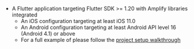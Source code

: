 * A Flutter application targeting Flutter SDK >= 1.20 with Amplify libraries integrated
    * An iOS configuration targeting at least iOS 11.0
    * An Android configuration targeting at least Android API level 16 (Android 4.1) or above
    * For a full example of please follow the [project setup walkthrough](~/lib/project-setup/create-application.md)
